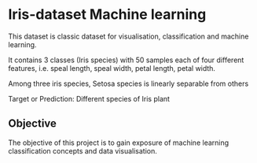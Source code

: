 # Iris-dataset Machine learning

This dataset is classic dataset for visualisation, classification and machine learning. 


It contains 3 classes (Iris species) with 50 samples each of four different features, i.e. speal length, speal width, petal length, petal width. 

Among three iris species, Setosa species is linearly separable from others

Target or Prediction: Different species of Iris plant




## Objective

The objective of this project  is to gain exposure of machine learning classification concepts and data visualisation. 
